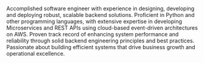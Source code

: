 #
Accomplished software engineer with experience in designing, developing and deploying robust, scalable backend solutions. Proficient in Python and other programming languages, with extensive expertise in developing Microservices and REST APIs using cloud-based event-driven architectures on AWS. Proven track record of enhancing system performance and reliability through solid backend engineering principles and best practices. Passionate about building efficient systems that drive business growth and operational excellence.
